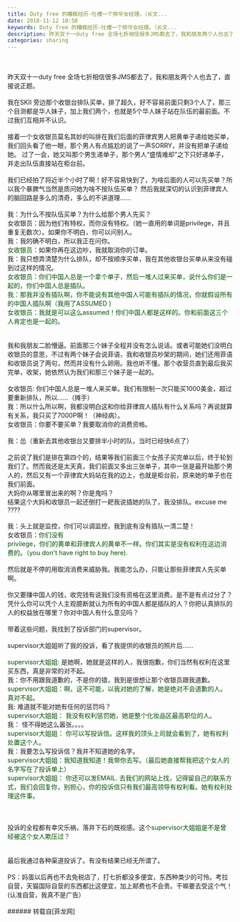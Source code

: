 ```yaml
---
title: Duty free 的糟糕经历-吐槽一个排华女经理。（长文...
date: 2018-11-12 10:58
keywords: Duty free 的糟糕经历-吐槽一个排华女经理。（长文...
description: 昨天双十一duty free 全场七折相信很多JMS都去了，我和朋友两个人也去了，直接说正题。我在SKII 旁边那个收银台排队买单，排了超久，好不容易前面只剩3个人了，那三个目测都是华人妹子，加上我们两个，也就是5个华人妹子站在队伍的最前面。不过我们互相并不认识。接着一个女收银员莫名其妙的叫排在我们后面的菲律宾男人把黄单子递给她买单，我们回头看了他一眼，那个男人有点尴尬的说了一声SORRY，并没有把单子递给她。 过了一会，她又叫那个男生递单子，那个男人“盛情难却”之下只好递单子，并走出队伍直接站在柜台前。我们已经拍了将近半个小时了啊！好不容易快到了，为啥后面的人可以先买单？所以我个暴脾气当然是质问她为啥不按队伍买单？ 然后我就深切的认识到菲律宾人的脑回路是多么的清奇，多么的不讲道理……我：为什么不按队伍买单？为什么给那个男人先买？女收银员：因为他们有特权，而你没有特权。（她一直用的单词是privilege，并且重复无数次）。如果你不明白，你可以问别人。我：我的确不明白，所以我正在问你。女收银员：如果你再在这边吵，我就取消你的订单。我：我只想弄清楚为什么排队，却不按顺序买单，我在其他收银台买单从来没有碰到过这样的情况。女收银员：你们中国人总是一个拿个单子，然后一堆人过来买单，说什么你们是一起的，你们中国人总是插队。我：那我并没有插队啊，你不能说有其他中国人可能有插队的情况，你就假设所有的中国人插队啊（我用了ASSUMED )女收银员：我就是可以这么assumed！你们中国人都是这样的。你和前面这三个人肯定也是一起的。我和我朋友二脸懵逼。前面那三个妹子全程并没有怎么说话。或者可能她们没明白收银员的意思，不过有两个妹子会说菲语，我和收银员吵架的期间，她们还用菲语和收银员说了两句，然而并没有什么卵用。我也听不懂。那个收营员直到最后我买完单，收架，她依然认为我们和那三个妹子是一起的。女收银员: 你们中国人总是一堆人来买单。我们有限制一次只能买1000美金，超过要重新排队，所以……（摊手）我：所以什么所以啊，我都没明白这和你给菲律宾人插队有什么关系吗？再说就算有关系，我只买了7000P啊！（神经病）。女收银员：你要不要买单？我要取消你的消费资格。我：怂（重新去其他收银台又要排半小时的队，当时已经快6点了）之前说了我们是排在第四个的，结果等我们前面三个女孩子买完单以后，终于轮到我们了。然而我还是太天真，我们前面又多出三张单子，其中一张是最开始那个男人的，然后又有一个菲律宾大妈站在我的边上，也就是柜台前，原来她的单子也在我们前面。大妈你从哪里冒出来的啊？你是鬼吗？结果这个大妈和收银员一起还倒打一耙我说插她的队了，我没排队。excuse me ???? 我：头上就是监控，你们可以调监控，我到底有没有插队一清二楚！女收银员：你们没有privilege，你们的黄单和菲律宾人的黄单不一样。你们其实是没有权利在这边消费的。（you don't have right to buy here). 然后就是不停的用取消消费来威胁我。我能怎么办，只能让那些菲律宾人先买单啊。你又要赚中国人的钱，收完钱有说我们没有资格在这里消费。是不是有点过分了？凭什么你可以凭个人主观臆断就认为所有的中国人都是插队的人？你把认真排队的人的权益放在哪里？你对中国人有什么意见吗？带着这些问题，我找到了投诉部门的supervisor。supervisor大姐姐听了我的投诉，看了我提供的收银员的照片后……supervisor大姐姐: 是她啊，她就是这样的人，我很抱歉，你们当然有权利在这里买东西，真是非常的对不起。我：你不用跟我道歉的，不是你的错，我到是很想让那个收银员跟我道歉。supervisor大姐姐：啊，这不可能，以我对她的了解，她是绝对不会道歉的人。真对不起。我: 难道就不能对她有任何的惩罚吗？supervisor大姐姐： 我没有权利惩罚她，她是整个化妆品区最高职位的人。我： 怪不得她这么嚣张。。。。supervisor大姐姐： 你可以写投诉信。这样我的顶头上司就会看到了，她有权利处置这个人。我：我要怎么写投诉信？我并不知道她的名字。supervisor大姐姐：我知道我知道！我带你去写。（最后她直接帮我把这个女人的名字写在了投诉单上）supervisor大姐姐： 你还可以发EMAIL. 去我们的网站上找，记得留自己的联系方式，我们会回复你，别担心，你的投诉信只有我们最高领导有权利看。她有权利处理这件事。投诉的全程都有幸灾乐祸，落井下石的既视感。这个supervisor大姐姐是不是曾经被这个女人欺压过？最后我通过各种渠道投诉了。有没有结果已经无所谓了。PS：妈蛋以后再也不去免税店了，打七折都没多便宜，东西种类少的可怜。考拉自营，天猫国际自营的东西都比这便宜，加上邮费也不会贵。干嘛要去受这个气！(认准自营，我真不是广告）
categories: sharing
---
```

<td class="t_f" id="postmessage_2259960">

<br/>
<br/>
昨天双十一duty free 全场七折相信很多JMS都去了，我和朋友两个人也去了，直接说正题。<br/>
<br/>
我在SKII 旁边那个收银台排队买单，排了超久，好不容易前面只剩3个人了，那三个目测都是华人妹子，加上我们两个，也就是5个华人妹子站在队伍的最前面。不过我们互相并不认识。<br/>
<br/>
接着一个女收银员莫名其妙的叫排在我们后面的菲律宾男人把黄单子递给她买单，我们回头看了他一眼，那个男人有点尴尬的说了一声SORRY，并没有把单子递给她。 过了一会，她又叫那个男生递单子，那个男人“盛情难却”之下只好递单子，并走出队伍直接站在柜台前。<br/>
<br/>
我们已经拍了将近半个小时了啊！好不容易快到了，为啥后面的人可以先买单？所以我个暴脾气当然是质问她为啥不按队伍买单？ 然后我就深切的认识到菲律宾人的脑回路是多么的清奇，多么的不讲道理……<br/>
<br/>
我：为什么不按队伍买单？为什么给那个男人先买？<br/>
女收银员：因为他们有特权，而你没有特权。（她一直用的单词是privilege，并且重复无数次）。如果你不明白，你可以问别人。<br/>
我：我的确不明白，所以我正在问你。<br/>
<font color="#005000"><font style="background-color:transparent"><font face="Tahoma,">女收银员：</font></font></font>如果你再在这边吵，我就取消你的订单。<br/>
我：我只想弄清楚为什么排队，却不按顺序买单，我在其他收银台买单从来没有碰到过这样的情况。<br/>
<font color="#005000"><font style="background-color:transparent"><font face="Tahoma,">女收银员：你们中国人总是一个拿个单子，然后一堆人过来买单，说什么你们是一起的，你们中国人总是插队。</font></font></font><br/>
<font color="#005000"><font style="background-color:transparent"><font face="Tahoma,">我：那我并没有插队啊，你不能说有其他中国人可能有插队的情况，你就假设所有的中国人插队啊（我用了ASSUMED )</font></font></font><br/>
<font color="#005000"><font style="background-color:transparent"><font face="Tahoma,">女收银员：我就是可以这么assumed！你们中国人都是这样的。你和前面这三个人肯定也是一起的。</font></font></font><br/>
<font color="#005000"><font style="background-color:transparent"><font face="Tahoma,"><br/>
</font></font></font><br/>
我和我朋友二脸懵逼。前面那三个妹子全程并没有怎么说话。或者可能她们没明白收银员的意思，不过有两个妹子会说菲语，我和收银员吵架的期间，她们还用菲语和收银员说了两句，然而并没有什么卵用。我也听不懂。那个收营员直到最后我买完单，收架，她依然认为我们和那三个妹子是一起的。<br/>
<br/>
女收银员: 你们中国人总是一堆人来买单。我们有限制一次只能买1000美金，超过要重新排队，所以……（摊手）<br/>
我：所以什么所以啊，我都没明白这和你给菲律宾人插队有什么关系吗？再说就算有关系，我只买了7000P啊！（神经病）。<br/>
女收银员：你要不要买单？我要取消你的消费资格。<br/>
<br/>
我：怂（重新去其他收银台又要排半小时的队，当时已经快6点了）<br/>
<br/>
之前说了我们是排在第四个的，结果等我们前面三个女孩子买完单以后，终于轮到我们了。然而我还是太天真，我们前面又多出三张单子，其中一张是最开始那个男人的，然后又有一个菲律宾大妈站在我的边上，也就是柜台前，原来她的单子也在我们前面。<br/>
大妈你从哪里冒出来的啊？你是鬼吗？<br/>
结果这个大妈和收银员一起还倒打一耙我说插她的队了，我没排队。excuse me ???? <br/>
<br/>
我：头上就是监控，你们可以调监控，我到底有没有插队一清二楚！<br/>
女收银员：<font color="#005000"><font style="background-color:transparent"><font face="Tahoma,">你们没有</font></font></font><div align="left"><font color="#005000"><font style="background-color:transparent"><font face="Tahoma,&amp;"><font style="font-size:14px">privilege，你们的黄单和菲律宾人的黄单不一样。你们其实是没有权利在这边消费的。（you don't have right to buy here). </font></font></font></font></div><br/>
然后就是不停的用取消消费来威胁我。我能怎么办，只能让那些菲律宾人先买单啊。<br/>
<br/>
你又要赚中国人的钱，收完钱有说我们没有资格在这里消费。是不是有点过分了？凭什么你可以凭个人主观臆断就认为所有的中国人都是插队的人？你把认真排队的人的权益放在哪里？你对中国人有什么意见吗？<br/>
<br/>
带着这些问题，我找到了投诉部门的supervisor。<br/>
<br/>
supervisor大姐姐听了我的投诉，看了我提供的收银员的照片后……<br/>
<br/>
<font color="#005000"><font style="background-color:transparent"><font face="Tahoma,">supervisor大姐姐: </font></font></font>是她啊，她就是这样的人，我很抱歉，你们当然有权利在这里买东西，真是非常的对不起。<br/>
我：你不用跟我道歉的，不是你的错，我到是很想让那个收银员跟我道歉。<br/>
<font color="#005000"><font style="background-color:transparent"><font face="Tahoma,">supervisor大姐姐：啊，这不可能，以我对她的了解，她是绝对不会道歉的人。真对不起。</font></font></font><br/>
我: 难道就不能对她有任何的惩罚吗？<br/>
<font color="#005000"><font style="background-color:transparent"><font face="Tahoma,">supervisor大姐姐： 我没有权利惩罚她，她是整个化妆品区最高职位的人。</font></font></font><br/>
我： 怪不得她这么嚣张。。。。<br/>
<font color="#005000"><font style="background-color:transparent"><font face="Tahoma,">supervisor大姐姐： 你可以写投诉信。这样我的顶头上司就会看到了，她有权利处置这个人。</font></font></font><br/>
我：我要怎么写投诉信？我并不知道她的名字。<br/>
<font color="#005000"><font style="background-color:transparent"><font face="Tahoma,">supervisor大姐姐：我知道我知道！我带你去写。（最后她直接帮我把这个女人的名字写在了投诉单上）</font></font></font><br/>
<div align="left"><font color="#005000"><font face="Tahoma,">supervisor大姐姐： 你还可以发EMAIL. 去我们的网站上找，记得留自己的联系方式，我们会回复你，别担心，你的投诉信只有我们最高领导有权利看。她有权利处理这件事。<br/>
</font></font></div><br/>
<br/>
<br/>
投诉的全程都有幸灾乐祸，落井下石的既视感。这个<font color="#005000"><font style="background-color:transparent"><font face="Tahoma,">supervisor大姐姐是不是曾经被这个女人欺压过？</font></font></font><br/>
<font color="#005000"><font style="background-color:transparent"><font face="Tahoma,"><br/>
</font></font></font><br/>
最后我通过各种渠道投诉了。有没有结果已经无所谓了。<br/>
<br/>
PS：妈蛋以后再也不去免税店了，打七折都没多便宜，东西种类少的可怜。考拉自营，天猫国际自营的东西都比这便宜，加上邮费也不会贵。干嘛要去受这个气！(认准自营，我真不是广告）<br/>
<br/>
</td>
###### 转载自[菲龙网]
